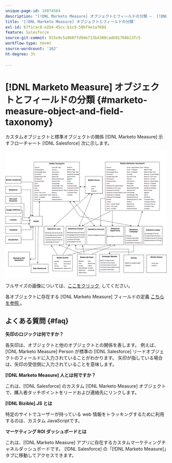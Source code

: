 ```yaml
---
unique-page-id: 18874584
description: "[!DNL Marketo Measure] オブジェクトとフィールドの分類 –  [!DNL Marketo Measure]"
title: '[!DNL Marketo Measure] オブジェクトとフィールドの分類'
exl-id: 67f1cac8-e2b4-45cc-b1c9-58bf4e1a760d
feature: Salesforce
source-git-commit: 915e9c5a968ffd9de713b4308cadb91768613fc5
workflow-type: tm+mt
source-wordcount: '162'
ht-degree: 3%

---
```


# [!DNL Marketo Measure] オブジェクトとフィールドの分類 {#marketo-measure-object-and-field-taxonomy}

カスタムオブジェクトと標準オブジェクトの関係 [!DNL Marketo Measure] 示すフローチャート [!DNL Salesforce] 次に示します。

![](assets/1-2.png)

フルサイズの画像については、[&#x200B; ここをクリック &#x200B;](assets/bizible-object-and-field-taxonomy-graph-full.png) してください。

各オブジェクトに存在する [!DNL Marketo Measure] フィールドの定義 [&#x200B; こちらを参照 &#x200B;](/help/introduction-to-marketo-measure/overview-resources/glossary-of-marketo-measure-fields.md)。

## よくある質問 {#faq}

**矢印のロジックは何ですか？**

各矢印は、オブジェクトと他のオブジェクトとの関係を表します。 例えば、[!DNL Marketo Measure] Person が標準の [!DNL Salesforce] リードオブジェクトのフィールドに入力されていることがわかります。 矢印が指している場合は、矢印の受信側に入力されていることを意味します。

**[!DNL Marketo Measure] 人とは何ですか？**

これは、[!DNL Salesforce] のカスタム [!DNL Marketo Measure] オブジェクトで、購入者タッチポイントをリードおよび連絡先にリンクします。

**[!DNL Bizible].JS とは**

特定のサイトでユーザーが持っている web 情報をトラッキングするために利用するのは、カスタム JavaScriptです。

**マーケティング ROI ダッシュボードとは**

これは、[!DNL Marketo Measure] アプリに存在するカスタムマーケティングチャネルダッシュボードです。 [!DNL Salesforce] の「[!DNL Marketo Measure]」タブに移動してアクセスできます。
